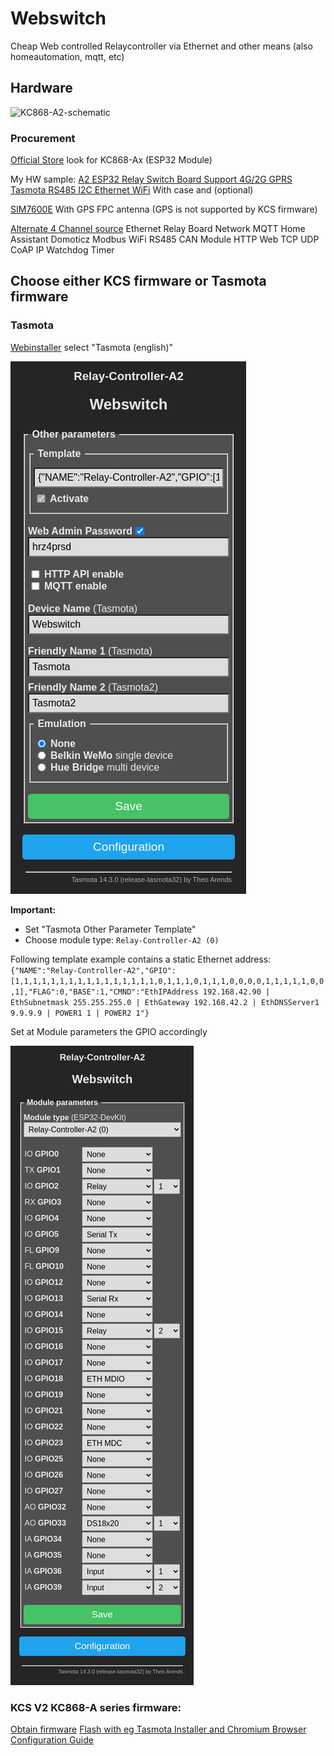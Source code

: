 # Webswitch

Cheap Web controlled Relaycontroller via Ethernet and other means (also homeautomation, mqtt, etc)

## Hardware 
![KC868-A2-schematic](KC868-A2-schematic.png)

### Procurement
[Official Store](https://kincony.aliexpress.com) 
look for KC868-Ax (ESP32 Module)

My HW sample: 
[A2 ESP32 Relay Switch Board Support 4G/2G GPRS Tasmota RS485 I2C Ethernet WiFi](https://www.aliexpress.com/item/1005007465421050.html) With case and (optional)

[SIM7600E](https://www.aliexpress.com/item/1005006806214709.html) With GPS FPC antenna 
(GPS is not supported by KCS firmware)

[Alternate 4 Channel source](https://www.aliexpress.com/item/4001232791244.html) Ethernet Relay Board Network MQTT Home Assistant Domoticz Modbus WiFi RS485 CAN Module HTTP Web TCP UDP CoAP IP Watchdog Timer

## Choose either KCS firmware or Tasmota firmware

### Tasmota

[Webinstaller](https://tasmota.github.io/install/) select "Tasmota (english)"

![Tasmota-Configure-Other-Parameter](/images/Tasmota-Configure-Other-Parameter.png)

**Important:**
- Set "Tasmota Other Parameter Template" 
- Choose module type: `Relay-Controller-A2 (0)`

Following template example contains a static Ethernet address:
`{"NAME":"Relay-Controller-A2","GPIO":[1,1,1,1,1,1,1,1,1,1,1,1,1,1,1,1,0,1,1,1,0,1,1,1,0,0,0,0,1,1,1,1,1,0,0,1],"FLAG":0,"BASE":1,"CMND":"EthIPAddress 192.168.42.90 | EthSubnetmask 255.255.255.0 | EthGateway 192.168.42.2 | EthDNSServer1 9.9.9.9 | POWER1 1 | POWER2 1"}`

Set at Module parameters the GPIO accordingly

![Tasmota-Configure-Module-Paramete](images/Tasmota-Configure-Module-Parameter.png)

### KCS V2 KC868-A series firmware:
[Obtain firmware](https://www.kincony.com/forum/showthread.php?tid=3109)
[Flash with eg Tasmota Installer and Chromium Browser](https://tasmota.github.io/install/)
[Configuration Guide](https://www.kincony.com/esp32-kcsv2-firmware.html)
